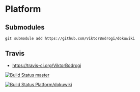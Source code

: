 # Platform

## Submodules

    git submodule add https://github.com/ViktorBodrogi/dokuwiki

## Travis

- https://travis-ci.org/ViktorBodrogi

[![Build Status master](https://travis-ci.org/ViktorBodrogi/Platform.svg?branch=master)](https://travis-ci.org/ViktorBodrogi/Platform)

[![Build Status Platform/dokuwiki](https://travis-ci.org/ViktorBodrogi/Platform.svg?branch=Platform%2Fdokuwiki)](https://travis-ci.org/ViktorBodrogi/Platform)
